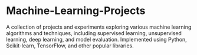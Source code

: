 # Machine-Learning-Projects
A collection of projects and experiments exploring various machine learning algorithms and techniques, including supervised learning, unsupervised learning, deep learning, and model evaluation. Implemented using Python, Scikit-learn, TensorFlow, and other popular libraries.
